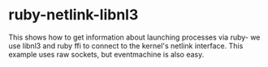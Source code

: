 ruby-netlink-libnl3
===================

This shows how to get information about launching processes via ruby- we use libnl3 and ruby ffi to connect to the kernel's netlink interface. This example uses raw sockets, but eventmachine is also easy.
